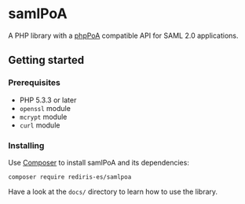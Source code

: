 # samlPoA

A PHP library with a [phpPoA](http://papi.rediris.es/php/) compatible API for SAML 2.0 applications.

## Getting started

### Prerequisites

* PHP 5.3.3 or later
* `openssl` module
* `mcrypt` module
* `curl` module

### Installing

Use [Composer](https://getcomposer.org/) to install samlPoA and its dependencies:

```
composer require rediris-es/samlpoa
```

Have a look at the `docs/` directory to learn how to use the library.
